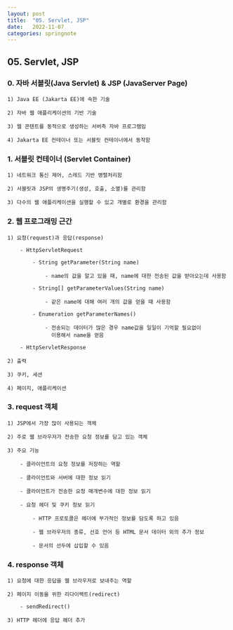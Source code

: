 ```yaml
---
layout: post
title:  "05. Servlet, JSP"
date:   2022-11-07
categories: springnote
---
```


## 05. Servlet, JSP

### 0. 자바 서블릿(Java Servlet) & JSP (JavaServer Page) 

    1) Java EE (Jakarta EE)에 속한 기술

    2) 자바 웹 애플리케이션의 기반 기술

    3) 웹 콘텐트를 동적으로 생성하는 서버측 자바 프로그램임

    4) Jakarta EE 컨테이너 또는 서블릿 컨테이너에서 동작함

### 1. 서블릿 컨테이너 (Servlet Container) 

    1) 네트워크 통신 제어, 스레드 기반 병렬처리함 

    2) 서블릿과 JSP의 생명주기(생성, 호출, 소멸)를 관리함

    3) 다수의 웹 애플리케이션을 실행할 수 있고 개별로 환경을 관리함 

### 2. 웹 프로그래밍 근간

    1) 요청(request)과 응답(response)

        - HttpServletRequest

            - String getParameter(String name)

                - name의 값을 알고 있을 때, name에 대한 전송된 값을 받아오는데 사용함

            - String[] getParameterValues(String name)

                - 같은 name에 대해 여러 개의 값을 얻을 때 사용함

            - Enumeration getParameterNames()

                - 전송되는 데이터가 많은 경우 name값을 일일이 기억할 필요없이
                  이용해서 name을 얻음                     

        - HttpServletResponse

    2) 출력

    3) 쿠키, 세션

    4) 페이지, 애플리케이션 

### 3. request 객체 

    1) JSP에서 가장 많이 사용되는 객체 

    2) 주로 웹 브라우저가 전송한 요청 정보를 담고 있는 객체 

    3) 주요 기능

        - 클라이언트의 요청 정보를 저장하는 역할 

        - 클라이언트와 서버에 대한 정보 읽기 

        - 클라이언트가 전송한 요청 매개변수에 대한 정보 읽기 

        - 요청 헤더 및 쿠키 정보 읽기     

            - HTTP 프로토콜은 헤더에 부가적인 정보를 담도록 하고 있음

            - 웹 브라우저의 종류, 선호 언어 등 HTML 문서 데이터 외의 추가 정보

            - 문서의 선두에 삽입할 수 있음

### 4. response 객체 

    1) 요청에 대한 응답을 웹 브라우저로 보내주는 역할

    2) 페이지 이동을 위한 리다이렉트(redirect)

        - sendRedirect()

    3) HTTP 헤더에 응답 헤더 추가 
